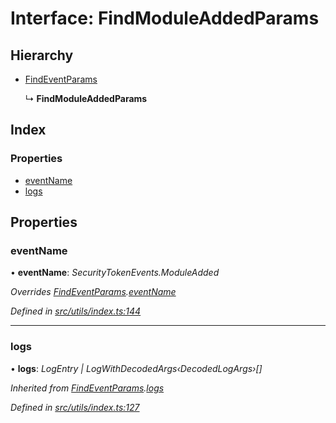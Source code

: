 # Interface: FindModuleAddedParams

## Hierarchy

- [FindEventParams](_utils_index_.findeventparams.md)

  ↳ **FindModuleAddedParams**

## Index

### Properties

- [eventName](_utils_index_.findmoduleaddedparams.md#eventname)
- [logs](_utils_index_.findmoduleaddedparams.md#logs)

## Properties

### eventName

• **eventName**: _SecurityTokenEvents.ModuleAdded_

_Overrides [FindEventParams](_utils_index_.findeventparams.md).[eventName](_utils_index_.findeventparams.md#eventname)_

_Defined in [src/utils/index.ts:144](https://github.com/PolymathNetwork/polymath-sdk/blob/660aba8/src/utils/index.ts#L144)_

---

### logs

• **logs**: _LogEntry | LogWithDecodedArgs‹DecodedLogArgs›[]_

_Inherited from [FindEventParams](_utils_index_.findeventparams.md).[logs](_utils_index_.findeventparams.md#logs)_

_Defined in [src/utils/index.ts:127](https://github.com/PolymathNetwork/polymath-sdk/blob/660aba8/src/utils/index.ts#L127)_
